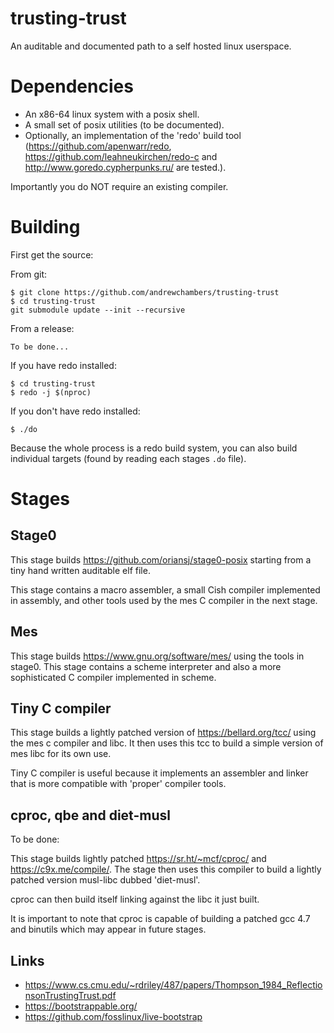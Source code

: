 # trusting-trust

An auditable and documented path to a self hosted linux userspace.

# Dependencies

- An x86-64 linux system with a posix shell.
- A small set of posix utilities (to be documented).
- Optionally, an implementation of the 'redo' build tool
  (https://github.com/apenwarr/redo, https://github.com/leahneukirchen/redo-c and http://www.goredo.cypherpunks.ru/ are tested.).

Importantly you do NOT require an existing compiler.

# Building 

First get the source:

From git:

```
$ git clone https://github.com/andrewchambers/trusting-trust
$ cd trusting-trust
git submodule update --init --recursive
```

From a release:

```
To be done...
```

If you have redo installed:

```
$ cd trusting-trust
$ redo -j $(nproc)
```

If you don't have redo installed:

```
$ ./do
```

Because the whole process is a redo build system, you can also build individual targets (found by reading each stages `.do` file).

# Stages

## Stage0

This stage builds https://github.com/oriansj/stage0-posix starting from a
tiny hand written auditable elf file. 

This stage contains a macro assembler, a small Cish compiler implemented in assembly, and other tools used by the mes C compiler in the next stage.

## Mes

This stage builds https://www.gnu.org/software/mes/ using the tools in stage0.
This stage contains a scheme interpreter and also a more sophisticated C compiler implemented in scheme.

## Tiny C compiler

This stage builds a lightly patched version of https://bellard.org/tcc/ using the mes
c compiler and libc. It then uses this tcc to build a simple version of mes libc
for its own use.

Tiny C compiler is useful because it implements an assembler and linker that 
is more compatible with 'proper' compiler tools.

## cproc, qbe and diet-musl

To be done:

This stage builds lightly patched https://sr.ht/~mcf/cproc/ and https://c9x.me/compile/.
The stage then uses this compiler to build a lightly patched version musl-libc dubbed 'diet-musl'.

cproc can then build itself linking against the libc it just built.

It is important to note that cproc is capable of building a patched gcc 4.7 and binutils which
may appear in future stages.


## Links

- https://www.cs.cmu.edu/~rdriley/487/papers/Thompson_1984_ReflectionsonTrustingTrust.pdf
- https://bootstrappable.org/
- https://github.com/fosslinux/live-bootstrap